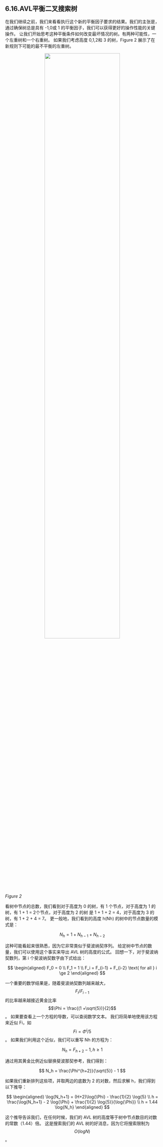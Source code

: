
## 6.16.AVL平衡二叉搜索树

在我们继续之前，我们来看看执行这个新的平衡因子要求的结果。我们的主张是，通过确保树总是具有 -1,0或 1 的平衡因子，我们可以获得更好的操作性能的关键操作。 让我们开始思考这种平衡条件如何改变最坏情况的树。有两种可能性，一个左重树和一个右重树。 如果我们考虑高度 0,1,2和 3 的树，Figure 2 展示了在新规则下可能的最不平衡的左重树。

<p align="center">
    <img width="70%" height="70%" src="http://images.iterate.site/blog/image/20190702/FjTe8Hc1UI03.png?imageslim">
</p>


*Figure 2*

看树中节点的总数，我们看到对于高度为 0 的树，有 1 个节点，对于高度为 1 的树，有 1 + 1 = 2个节点，对于高度为 2 的树 是 1 + 1 + 2 = 4，对于高度为 3 的树，有 1 + 2 + 4 = 7。 更一般地，我们看到的高度 h(Nh) 的树中的节点数量的模式是：

$$
N_h = 1 + N_{h-1} + N_{h-2}
$$

这种可能看起来很熟悉，因为它非常类似于斐波纳契序列。 给定树中节点的数量，我们可以使用这个事实来导出 AVL 树的高度的公式。 回想一下，对于斐波纳契数列，第 i 个斐波纳契数字由下式给出：

$$
\begin{aligned}
F_0 = 0 \\
F_1 = 1 \\
F_i = F_{i-1} + F_{i-2}  \text{ for all } i \ge 2
\end{aligned}
$$

一个重要的数学结果是，随着斐波纳契数列越来越大，$$F_i/F_{i-1}$$ 的比率越来越接近黄金比率 $$\Phi = \frac{(1 +\sqrt{5})}{2}$$。 如果要查看上一个方程的导数，可以查阅数学文本。 我们将简单地使用该方程来近似 Fi，如 $$Fi =\Phi^i / 5$$。 如果我们利用这个近似，我们可以重写 Nh 的方程为：

$$
N_h = F_{h+2} - 1, h \ge 1
$$

通过用其黄金比例近似替换斐波那契参考，我们得到：

$$
N_h = \frac{\Phi^{h+2}}{\sqrt{5}} - 1
$$

如果我们重新排列这些项，并取两边的底数为 2 的对数，然后求解 h，我们得到以下推导：

$$
\begin{aligned}
\log{N_h+1} = (H+2)\log{\Phi} - \frac{1}{2} \log{5} \\
h = \frac{\log{N_h+1} - 2 \log{\Phi} + \frac{1}{2} \log{5}}{\log{\Phi}} \\
h = 1.44 \log{N_h}
\end{aligned}
$$

这个推导告诉我们，在任何时候，我们的 AVL 树的高度等于树中节点数目的对数的常数（1.44）倍。 这是搜索我们的 AVL 树的好消息，因为它将搜索限制为 $$O(logN)$$。

